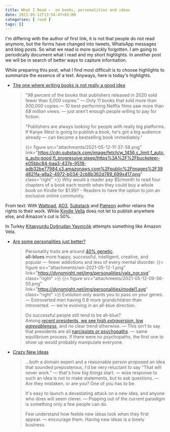 ```yaml
---
title: What I Read —  on books, personalities and ideas
date: 2021-05-12T13:54:47+03:00
categories: [ read ]
tags: []
---
```


I'm differing with the author of first link, it is not that people do not read anymore, but the forms have changed into tweets, WhatsApp messages and blog posts. So what we read is more quickly forgotten. I am going to periodically document what I read and my short highlights. In another post we will be in search of better ways to capture information. 
<!--more-->
While preparing this post, what I find most difficult is to choose highlights to summarize the essence of a text. Anyways, here is today's highlights.
* [The one where writing books is not really a good idea](https://ellegriffin.substack.com/p/creator-economy-for-fiction-authors)
  > "*98* percent of the books that publishers released in 2020 sold fewer than *5,000* copies." — Only 11 books that sold more than *500,000* copies — 10 best-performing Netflix films saw more than *68 million* views. — just aren’t enough people willing to pay for fiction.
  >
  > "Publishers are always looking for people with really big platforms. If Kanye West is going to publish a book, he's got a big audience already — can become a bestselling book immediately."  
  >
  > {{< figure src="attachments/2021-05-12-11-37-58.png" link="https://cdn.substack.com/image/fetch/w_1456,c_limit,f_auto,q_auto:good,fl_progressive:steep/https%3A%2F%2Fbucketeer-e05bbc84-baa3-437e-9518-adb32be77984.s3.amazonaws.com%2Fpublic%2Fimages%2F39d821fa-a8a2-4972-b034-2cb8b362d789_699x417.png" class="right" >}}
   > Why would a reader pay $5/month to read four chapters of a book each month when they could buy a whole book on Kindle for $1.99? - Readers to have the option to join an exclusive online community.

From text: With [Wattpad](https://www.wattpad.com/), [AO3](https://archiveofourown.org/), [Substack](https://substack.com/) and [Patreon](https://www.patreon.com/) author retains the rights to their work. While [Kindle Vella](https://kdp.amazon.com/en_US/help/topic/GR2L4AHPMQ44HNQ7) does not let to publish anywhere else, and Amazon's cut is 50%. 

  In Turkey [Kitapyurdu Doğrudan Yayıncılık](https://kdy.kitapyurdu.com/) attempts something like Amazon Vela.

* [Are some personalities just better?](https://dynomight.net/better-personalities/)
  > Personality traits are around [40% genetic](https://emilkirkegaard.dk/en/wp-content/uploads/Heritability-of-Personality-A-Meta-Analysis-of-Behavior-Genetic-Studies.pdf).  
  > **all-blues** more happy, successful, intelligent, creative, and popular — fewer addictions and less of every mental disorder. 
  > {{< figure src="attachments/wir-2021-05-12-1.png" link="https://dynomight.net/img/personalities/vals_nor.svg" class="right" >}}
  > {{< figure src="attachments/2021-05-12-09-56-55.png" link="https://dynomight.net/img/personalities/model1.svg" class="right" >}}
  > Evolution only wants you to pass on your genes. — Extroverted men having 0.8 more grandchildren than introverted. — we’re evolving in an all-blue direction.
  >
  > Do successful people still tend to be all-blue?  
  > Among [recent presidents, we see high *extraversion*, low *agreeableness*](https://dynomight.net/img/personalities/prez.svg), and no clear trend otherwise. — This isn’t to say that presidents are all [narcissists or psychopaths](https://dynomight.net/img/personalities/badvals.svg). — same equilibrium process. If there were no psychopaths, the first one to show up would probably manipulate everyone.

* [Crazy New Ideas](http://paulgraham.com/newideas.html)
  > ...both a domain expert and a reasonable person proposed an idea that sounded preposterous, I'd be very reluctant to say "That will never work." — that's how big things start. — wise response to such an idea is not to make statements, but to ask questions. — Are they mistaken, or are you? One of you has to be.
  >  
  > It's easy to launch a devastating attack on a new idea, and anyone who does will seem clever. — Popping out of the current paradigm is something only a few people can do. 
  > 
  > Few understand how feeble new ideas look when they first appear. — encourage them. Having new ideas is a lonely business. 
